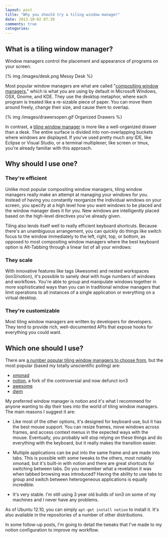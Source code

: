 ```yaml
---
layout: post
title: "Why you should try a tiling window manager"
date: 2013-10-02 07:39
comments: true
categories: 
---
```

## What is a tiling window manager?

Window managers control the placement and appearance of programs on your screen.

{% img /images/desk.png Messy Desk %}

Most popular window managers are what are called "[compositing window managers](http://en.wikipedia.org/wiki/Compositing_window_manager)," which is what you are using by default in Microsoft Windows, OSX, Gnome, and KDE. They use the desktop metaphor, where each program is treated like a re-sizable piece of paper. You can move them around freely, change their size, and cause them to overlap.

{% img /images/drawersopen.gif Organized Drawers %}

In contrast, a [tiling window manager](http://en.wikipedia.org/wiki/Tiling_window_manager) is more like a well-organized drawer than a desk. The entire surface is divided into non-overlapping buckets where windows are displayed. If you've used pretty much any IDE, like Eclipse or Visual Studio, or a terminal multiplexer, like screen or tmux, you're already familiar with this approach.
## Why should I use one?
### They're efficient

Unlike most popular compositing window managers, tiling window managers really make an attempt at managing your windows for you. Instead of having you constantly reorganize the individual windows on your screen, you specify at a high level how you want windows to be placed and the window manager does it for you. New windows are intelligently placed based on the high-level directives you've already given.

Tiling also lends itself well to really efficient keyboard shortcuts. Because there's an unambiguous arrangement, you can quickly do things like switch focus to the window immediately to the left, right, top, or bottom, as opposed to most compositing window managers where the best keyboard option is Alt-Tabbing through a linear list of all your windows:
### They scale

With innovative features like tags (Awesome) and nested workspaces (ion3/notion), it's possible to sanely deal with huge numbers of windows and workflows. You're able to group and manipulate windows together in more sophisticated ways than you can in traditional window managers that limit operations to all instances of a single application or everything on a virtual desktop.
### They're customizable

Most tiling window managers are written by developers for developers. They tend to provide rich, well-documented APIs that expose hooks for everything you could want.

## Which one should I use?

There are [a number popular tiling window managers to choose from](http://en.wikipedia.org/wiki/Tiling_window_manager#List_of_tiling_window_managers_for_X), but the most popular (based my totally unscientific polling) are:

- [xmonad](http://xmonad.org/)
- [notion](http://notion.sourceforge.net/), a fork of the controversial and now defunct ion3
- [awesome](http://awesome.naquadah.org/)
- [dwm](http://dwm.suckless.org/)

My preferred window manager is notion and it's what I recommend for anyone wanting to dip their toes into the world of tiling window managers. The main reasons I suggest it are:

- Like most of the other options, it's designed for keyboard use, but it has the best mouse support. You can resize frames, move windows across frames, and access context menus in the expected ways with the mouse. Eventually, you probably will stop relying on these things and do everything with the keyboard, but it really makes the transition easier.

- Multiple applications can be put into the same frame and are made into tabs. This is possible with some tweaks to the others, most notably xmonad, but it's built-in with notion and there are great shortcuts for switching between tabs. Do you remember what a revelation it was when tabbed browsing was introduced? Having the ability to use tabs to group and switch between heterogeneous applications is equally incredible.

- It's very stable. I'm still using 3 year old builds of ion3 on some of my machines and I never have any problems.

As of Ubuntu 12.10, you can simply `apt-get install notion` to install it. It's also available in the repositories of a number of other distributions.

In some follow-up posts, I'm going to detail the tweaks that I've made to my notion configuration to improve my workflow.